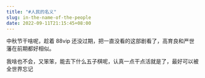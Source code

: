 ```yaml
---
title: "#人民的名义"
slug: in-the-name-of-the-people
date: 2022-09-11T21:15:45+08:00
---
```


中秋节干啥呢，趁着 88vip 还没过期，把一直没看的这部剧看了，高育良和严世藩在前期都好相似。

我啥也不会，又笨笨，能去下什么五子棋呢，认真一点干点活就是了，最好可以被全世界忘记
